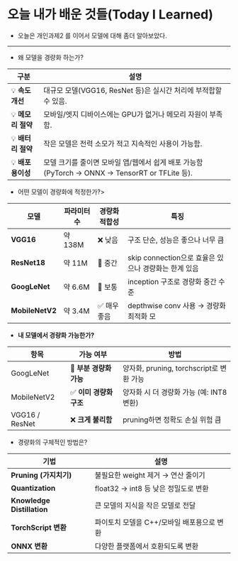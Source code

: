 # 오늘 내가 배운 것들(Today I Learned)

- 오늘은 개인과제2 를 이어서 모델에 대해 좀더 알아보았다.

---

- 왜 모델을 경량화 하는가?

| **구분**        | **설명**                                                                  |
| ------------- | ----------------------------------------------------------------------- |
| 💡 **속도 개선**  | 대규모 모델(VGG16, ResNet 등)은 실시간 처리에 부적합할 수 있음.                             |
| 💡 **메모리 절약** | 모바일/엣지 디바이스에는 GPU가 없거나 메모리 자원이 부족함.                                     |
| 💡 **배터리 절약** | 작은 모델은 전력 소모가 적고 지속적인 사용이 가능함.                                          |
| 💡 **배포 용이성** | 모델 크기를 줄이면 모바일 앱/웹에서 쉽게 배포 가능함 (PyTorch → ONNX → TensorRT or TFLite 등). |

- 어떤 모델이 경량화에 적정한가?>

| **모델**          | **파라미터 수** | **경량화 적합성** | **특징**                               |
| --------------- | ---------- | ----------- | ------------------------------------ |
| **VGG16**       | 약 138M     | ❌ 낮음        | 구조 단순, 성능은 좋으나 너무 큼                  |
| **ResNet18**    | 약 11M      | 🔶 중간       | skip connection으로 효율은 있으나 경량화는 한계 있음 |
| **GoogLeNet**   | 약 6.6M     | 🔷 보통       | inception 구조로 경량화 중간 수준              |
| **MobileNetV2** | 약 3.4M     | ✅ 매우 좋음     | depthwise conv 사용 → 경량화 최적화 모        |

- **내 모델에서 경량화 가능한가?**

| **항목**         | **가능 여부**        | **방법**                           |
| -------------- | ---------------- | -------------------------------- |
| GoogLeNet      | 🔷 **부분 경량화 가능** | 양자화, pruning, torchscript로 변환 가능 |
| MobileNetV2    | ✅ **이미 경량화 구조**  | 양자화 시 더 경량화 가능 (예: INT8 변환)      |
| VGG16 / ResNet | ❌ **크게 불리함**     | pruning하면 정확도 손실 위험 큼            |

- 경량화의 구체적인 방법은?

| **기법**                     | **설명**                      |
| -------------------------- | --------------------------- |
| **Pruning (가지치기)**         | 불필요한 weight 제거 → 연산 줄이기     |
| **Quantization**           | float32 → int8 등 낮은 정밀도로 변환 |
| **Knowledge Distillation** | 큰 모델의 지식을 작은 모델로 전달         |
| **TorchScript 변환**         | 파이토치 모델을 C++/모바일 배포용으로 변환   |
| **ONNX 변환**                | 다양한 플랫폼에서 호환되도록 변환          |